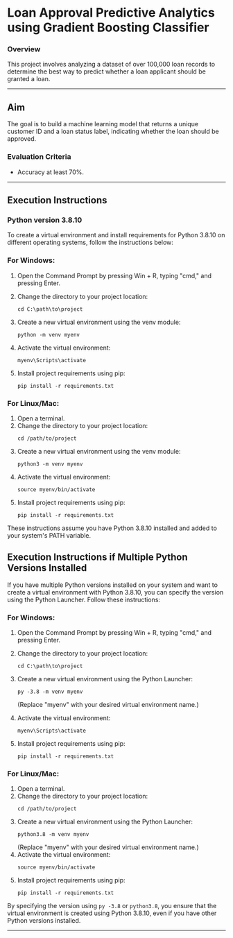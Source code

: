 # Loan Approval Predictive Analytics using Gradient Boosting Classifier 

### Overview
This project involves analyzing a dataset of over 100,000 loan records to determine the best way to predict whether a loan applicant should be granted a loan. 

---

## Aim
The goal is to build a machine learning model that returns a unique customer ID and a loan status label, indicating whether the loan should be approved.

### Evaluation Criteria

- Accuracy at least 70%.

---


## Execution Instructions

### Python version 3.8.10

To create a virtual environment and install requirements for Python 3.8.10 on different operating systems, follow the instructions below:

### For Windows:

1. Open the Command Prompt by pressing Win + R, typing "cmd," and pressing Enter.
2. Change the directory to your project location:

   ```
   cd C:\path\to\project
   ```
3. Create a new virtual environment using the venv module:
   ```
   python -m venv myenv
   ```
4. Activate the virtual environment:
   ```
   myenv\Scripts\activate
   ```
5. Install project requirements using pip:
   ```
   pip install -r requirements.txt
   ```

### For Linux/Mac:

1. Open a terminal.
2. Change the directory to your project location:
   ```
   cd /path/to/project
   ```
3. Create a new virtual environment using the venv module:
   ```
   python3 -m venv myenv
   ```
4. Activate the virtual environment:
   ```
   source myenv/bin/activate
   ```
5. Install project requirements using pip:
   ```
   pip install -r requirements.txt
   ```
   

These instructions assume you have Python 3.8.10 installed and added to your system's PATH variable.

## Execution Instructions if Multiple Python Versions Installed

If you have multiple Python versions installed on your system and want to create a virtual environment with Python 3.8.10, you can specify the version using the Python Launcher. Follow these instructions:

### For Windows:

1. Open the Command Prompt by pressing Win + R, typing "cmd," and pressing Enter.
2. Change the directory to your project location:
   ```
   cd C:\path\to\project
   ```
3. Create a new virtual environment using the Python Launcher:
   ```
   py -3.8 -m venv myenv
   ```
   (Replace "myenv" with your desired virtual environment name.)
4. Activate the virtual environment:
   
   ```
   myenv\Scripts\activate
   ```
5. Install project requirements using pip:
   
   ```
   pip install -r requirements.txt
   ```

### For Linux/Mac:

1. Open a terminal.
2. Change the directory to your project location:
   ```
   cd /path/to/project
   ```
3. Create a new virtual environment using the Python Launcher:
   ```
   python3.8 -m venv myenv
   ```
   (Replace "myenv" with your desired virtual environment name.)
4. Activate the virtual environment:
   ```
   source myenv/bin/activate
   ```
5. Install project requirements using pip:
   ```
   pip install -r requirements.txt
   ```

By specifying the version using `py -3.8` or `python3.8`, you ensure that the virtual environment is created using Python 3.8.10, even if you have other Python versions installed.

---


